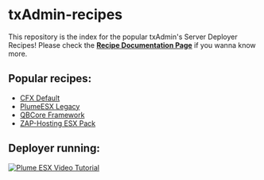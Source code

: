 # txAdmin-recipes 
This repository is the index for the popular txAdmin's Server Deployer Recipes!
Please check the **[Recipe Documentation Page](https://github.com/tabarra/txAdmin/blob/master/docs/recipe.md)** if you wanna know more.

## Popular recipes:
- [CFX Default](https://github.com/tabarra/CFX-Default-recipe)
- [PlumeESX Legacy](https://github.com/tabarra/PlumeESX-recipe)
- [QBCore Framework](https://github.com/qbcore-framework/txAdminRecipe)
- [ZAP-Hosting ESX Pack](https://github.com/zap-fivem/esx_12_recipe)

## Deployer running:
[![Plume ESX Video Tutorial](https://i.imgur.com/jjUbS1Z.png)](https://www.youtube.com/watch?v=iGfwUCO0RZQ)
